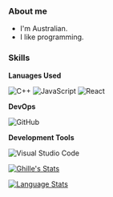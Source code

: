 <h3> About me </h3>

- I'm Australian.
- I like programming.

<h3> Skills </h3>

**Lanuages Used**

  ![C++](https://img.shields.io/badge/-C++-333333?style=flat&logo=C%2B%2B&logoColor=00599C)
  ![JavaScript](https://img.shields.io/badge/-JavaScript-333333?style=flat&logo=javascript)
  ![React](https://img.shields.io/badge/-React-333333?style=flat&logo=react)

**DevOps**

  ![GitHub](https://img.shields.io/badge/-GitHub-333333?style=flat&logo=github)

**Development Tools**

  ![Visual Studio Code](https://img.shields.io/badge/-Visual%20Studio%20Code-333333?style=flat&logo=visual-studio-code&logoColor=007ACC)

[![Ghille's Stats](https://github-readme-stats.vercel.app/api?username=Ghille101&show_icons=true&title_color=41b883&icon_color=41b883&text_color=fffefe&bg_color=273849&count_private=true)](https://github.com/Ghille101)

[![Language  Stats](https://github-readme-stats.vercel.app/api/top-langs/?username=Ghille101&layout=compact&show_icons=true&title_color=41b883&icon_color=41b883&text_color=fffefe&bg_color=273849&count_private=true&langs_count=2)](https://github.com/Ghille101)
